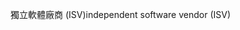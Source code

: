 <span data-ttu-id="a7bc1-101">獨立軟體廠商 (ISV)</span><span class="sxs-lookup"><span data-stu-id="a7bc1-101">independent software vendor (ISV)</span></span>